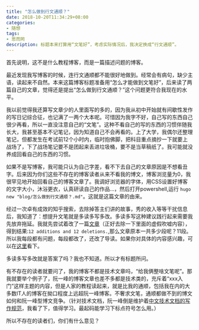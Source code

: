 ```yaml
---
title: "怎么做到行文通顺？"
date: 2018-10-20T11:34:29+08:00
categories:
- 随想
tags:
- 思而罔
description: 标题本来打算用“文笔好”，考虑实际情况后，我决定换成“行文通顺”。
---
```

首先说明，这不是什么教程博客，而是一篇描述问题的博客。

最近发现我写博客的时候，连行文通顺都不能很好地做到。经常会有病句，缺少主语，读起来不自然。本来这篇博客标题准备用“怎么才能做到文笔好”，后来读了两篇自己的文章，觉得还是提出“怎么做到行文通顺？”这个问题更符合我现在的水平。

我以前觉得我还算写文章少的人里面写的多的，因为我从初中开始就有间歇性发作的写日记综合征，也记满了一两个大本呢。可惜因为我字不好，自己写的东西自己很少再看，所以一直没注意自己的“文笔”。这种不看自己的写的东西的习惯伴随我长大，我甚至基本不记笔记，因为知道自己不会再看的。上了大学，我偶尔还整理笔记，但都发生在考试前12个小时内，临时抱佛脚，把科目重点摘抄一下就要上战场了，下了战场笔记要不是团起来丢进垃圾桶，要不是当草稿纸了。我可能就没养成回看自己的东西的习惯。

如果不是写博客，我可能只认为自己字差，看不下去自己的文章原因是不想看丑字。后来因为你们这些不存在的博客读者从来不看我的博文，博客浏览量为0，我很罕见地开始回看自己的博客文章了。我调好浏览器的字体，用CSS设置好博客的文字大小，沐浴更衣，认真研读自己的作品…，然后打开powershell,运行 `hugo new "blog/怎么做到行文通顺？.md"`。这就是这篇文章的由来。

经过一次卓有成效的知乎搜索，去除掉答主们讲的故事，秀的收入等等干扰信息后，我知道了：想提升文笔就是多读多写多改。多读多写这种建议践行起来需要我先放弃拖延。我就先尝试着改了一篇[文章](https://lowentropy.me/blog/20180926-%E8%AF%BB%E7%A0%94%E5%89%8D%E7%9A%84%E5%B1%95%E6%9C%9B/)（正好去除一下里面的虚假吹嘘内容），得到结果:`12 additions and 12 deletions.`,那么文章原本一共多少段呢？11段。所以我每段都有问题，每段都改了，还改了导读。如果你对具体的内容感兴趣，可以在[这里](https://github.com/budui/LowEntropy/commit/0e48b03dab6050f98ee49bb6ee32526f5eb3ff01)看下。

多读多写多改就是答案了吗？我也不知道。所以才有标题所问。

有不存在的读者就要问了，我的博客不都是技术文章吗，“给我俩整啥文笔呢”。那我就要举个例子了，阮一峰的博客文章也差不多都是技术类的，充斥着“xxx入门”这样主题的内容，但是人家的教程读起来，就是比我的通顺，包括我在内的大多数IT人的博客在拗口程度上远超阮一峰博客。不奢求文笔，通顺都做不到的博文如何和阮一峰型博文竞争。（针对技术文档，阮一峰倒是维护着[中文技术文档的写作规范](https://github.com/ruanyf/document-style-guide)，我看了下，值得学习。最起码能学习下标点符号怎么用。）

所以不存在的读者们，你们有什么意见？